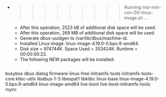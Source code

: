 * >>>>>>>>> Running inst-min-con-00-linux-image.sh ...
  * After this operation, 2523 kB of additional disk space will be used.
  * After this operation, 269 MB of additional disk space will be used.
  * Generate dbus-uuidgen to /var/lib/dbus/machine-id.
  * Installed Linux image: linux-image-4.19.0-0.bpo.9-amd64.
  * Disk size = 974744K. Space Used = 353424K. Runtime = 00:00:00:23.
  * The following NEW packages will be installed:
  ```bash
busybox dbus dialog firmware-linux-free initramfs-tools
initramfs-tools-core klibc-utils libdbus-1-3 libexpat1 libklibc
linux-base linux-image-4.19.0-0.bpo.9-amd64 linux-image-amd64 live-boot live-boot-initramfs-tools
rsync
  ```
